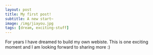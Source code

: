 ```yaml
---
layout: post
title: My first post!
subtitle: A new start~
image: /img/jiayou.jpg
tags: [dream, exciting-stuff]
---
```


For years I have dreamed to build my own webiste. This is one exciting moment and I am looking forward to sharing more :)